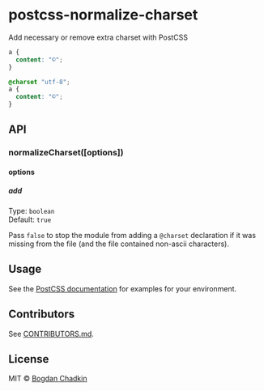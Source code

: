 # postcss-normalize-charset

Add necessary or remove extra charset with PostCSS

```css
a {
  content: "©";
}
```

```css
@charset "utf-8";
a {
  content: "©";
}
```

## API

### normalizeCharset([options])

#### options

##### add

Type: `boolean`\
Default: `true`

Pass `false` to stop the module from adding a `@charset` declaration if it was
missing from the file (and the file contained non-ascii characters).

## Usage

See the [PostCSS documentation](https://github.com/postcss/postcss#usage) for
examples for your environment.

## Contributors

See
[CONTRIBUTORS.md](https://github.com/cssnano/cssnano/blob/master/CONTRIBUTORS.md).

## License

MIT © [Bogdan Chadkin](mailto:trysound@yandex.ru)
